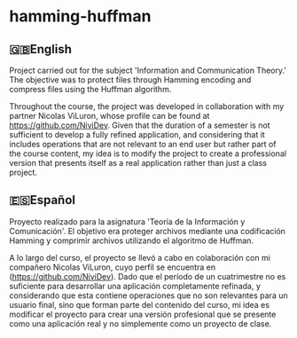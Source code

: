 # hamming-huffman

## 🇬🇧English
Project carried out for the subject 'Information and Communication Theory.' The objective was to protect files through Hamming encoding and compress files using the Huffman algorithm.

Throughout the course, the project was developed in collaboration with my partner Nicolas ViLuron, whose profile can be found at https://github.com/NiviDev. Given that the duration of 
a semester is not sufficient to develop a fully refined application, and considering that it includes operations that are not relevant to an end user but rather part of the course content, 
my idea is to modify the project to create a professional version that presents itself as a real application rather than just a class project.

## 🇪🇸Español 
Proyecto realizado para la asignatura 'Teoría de la Información y Comunicación'. El objetivo era proteger archivos mediante una codificación Hamming y comprimir archivos utilizando el algoritmo de Huffman.

A lo largo del curso, el proyecto se llevó a cabo en colaboración con mi compañero Nicolas ViLuron, cuyo perfil se encuentra en (https://github.com/NiviDev). Dado que el período de un cuatrimestre no es suficiente 
para desarrollar una aplicación completamente refinada, y considerando que esta contiene operaciones que no son relevantes para un usuario final, sino que forman parte del contenido del curso, mi idea 
es modificar el proyecto para crear una versión profesional que se presente como una aplicación real y no simplemente como un proyecto de clase.
